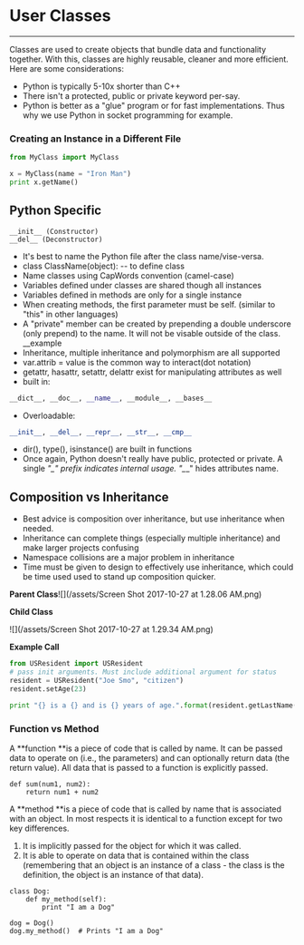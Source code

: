 # User Classes

---

Classes are used to create objects that bundle data and functionality together. With this, classes are highly reusable, cleaner and more efficient. Here are some considerations:

* Python is typically 5-10x shorter than C++
* There isn't a protected, public or private keyword per-say. 
* Python is better as a "glue" program or for fast implementations. Thus why we use Python in socket programming for example.

### Creating an Instance in a Different File

```py
from MyClass import MyClass

x = MyClass(name = "Iron Man")
print x.getName()
```

## Python Specific

```
__init__ (Constructor)
__del__ (Deconstructor)
```

* It's best to name the Python file after the class name/vise-versa.
* class ClassName\(object\): -- to define class
* Name classes using CapWords convention \(camel-case\)
* Variables defined under classes are shared though all instances
* Variables defined in methods are only for a single instance
* When creating methods, the first parameter must be self. \(similar to "this" in other languages\)
* A "private" member can be created by prepending a double underscore \(only prepend\) to the name. It will not be visable outside of the class. \_\_example
* Inheritance, multiple inheritance and polymorphism are all supported
* var.attrib = value is the common way to interact\(dot notation\)
* getattr, hasattr, setattr, delattr exist for manipulating attributes as well
* built in: 

```py
__dict__, __doc__, __name__, __module__, __bases__
```

* Overloadable:

```py
__init__, __del__, __repr__, __str__, __cmp__
```

* dir\(\), type\(\), isinstance\(\) are built in functions
* Once again, Python doesn't really have public, protected or private. A single _"\_" prefix indicates internal usage. "\__\_" hides attributes name. 

## Composition vs Inheritance

* Best advice is composition over inheritance, but use inheritance when needed. 
* Inheritance can complete things \(especially multiple inheritance\) and make larger projects confusing
* Namespace collisions are a major problem in inheritance
* Time must be given to design to effectively use inheritance, which could be time used used to stand up composition quicker. 

**Parent Class**![](/assets/Screen Shot 2017-10-27 at 1.28.06 AM.png)

**Child Class**

![](/assets/Screen Shot 2017-10-27 at 1.29.34 AM.png)

**Example Call**

```py
from USResident import USResident
# pass init arguments. Must include additional argument for status
resident = USResident("Joe Smo", "citizen")
resident.setAge(23)

print "{} is a {} and is {} years of age.".format(resident.getLastName(), resident.getStatus(), resident.getAge())
```

### Function vs Method

A **function **is a piece of code that is called by name. It can be passed data to operate on \(i.e., the parameters\) and can optionally return data \(the return value\). All data that is passed to a function is explicitly passed.

```
def sum(num1, num2):
    return num1 + num2
```

A **method **is a piece of code that is called by name that is associated with an object. In most respects it is identical to a function except for two key differences.

1. It is implicitly passed for the object for which it was called.
2. It is able to operate on data that is contained within the class \(remembering that an object is an instance of a class - the class is the definition, the object is an instance of that data\).

```
class Dog:
    def my_method(self):
        print "I am a Dog"

dog = Dog()
dog.my_method()  # Prints "I am a Dog"
```



